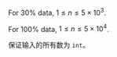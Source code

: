 For $30\%$ data, $1 \le n \le 5 \times 10^3$.

For $100\%$ data, $1 \le n \le 5 \times 10^4$.

保证输入的所有数为 `int`。
